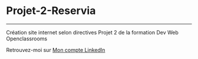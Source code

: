 # Projet-2-Reservia
-------------------

Création site internet selon directives Projet 2 de la formation Dev Web Openclassrooms


Retrouvez-moi sur [Mon compte LinkedIn](https://www.linkedin.com/in/gregoryvenet)